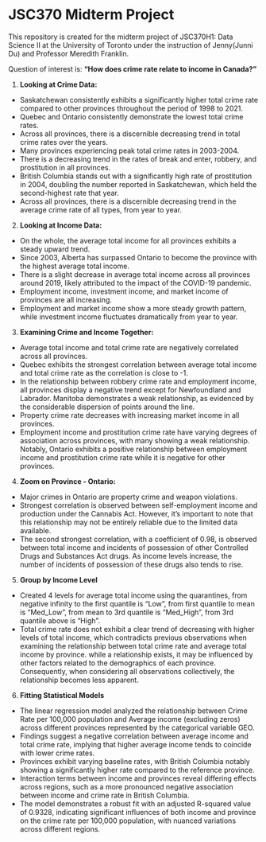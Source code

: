 # JSC370 Midterm Project

This repository is created for the midterm project of JSC370H1: Data Science II at the University of Toronto under the instruction of Jenny(Junni Du) and Professor Meredith Franklin.

Question of interest is: **“How does crime rate relate to income in Canada?”**

1. **Looking at Crime Data:**
  + Saskatchewan consistently exhibits a significantly higher total crime rate compared to other provinces throughout the period of 1998 to 2021.
  + Quebec and Ontario consistently demonstrate the lowest total crime rates.
  + Across all provinces, there is a discernible decreasing trend in total crime rates over the years.
  + Many provinces experiencing peak total crime rates in 2003-2004.
  + There is a decreasing trend in the rates of break and enter, robbery, and prostitution in all provinces.
  + British Columbia stands out with a significantly high rate of prostitution in 2004, doubling the number reported in Saskatchewan, which held the second-highest rate that year.
  + Across all provinces, there is a discernible decreasing trend in the average crime rate of all types, from year to year.
  
2. **Looking at Income Data:**
  + On the whole, the average total income for all provinces exhibits a steady upward trend.
  + Since 2003, Alberta has surpassed Ontario to become the province with the highest average total income.
  + There is a slight decrease in average total income across all provinces around 2019, likely attributed to the impact of the COVID-19 pandemic.
  + Employment income, investment income, and market income of provinces are all increasing. 
  + Employment and market income show a more steady growth pattern, while investment income fluctuates dramatically from year to year.
  
3. **Examining Crime and Income Together:**
  + Average total income and total crime rate are negatively correlated across all provinces.
  + Quebec exhibits the strongest correlation between average total income and total crime rate as the correlation is close to -1.
  + In the relationship between robbery crime rate and employment income, all provinces display a negative trend except for Newfoundland and Labrador. Manitoba demonstrates a weak relationship, as evidenced by the considerable dispersion of points around the line.
  + Property crime rate decreases with increasing market income in all provinces.
  + Employment income and prostitution crime rate have varying degrees of association across provinces, with many showing a weak relationship. Notably, Ontario exhibits a positive relationship between employment income and prostitution crime rate while it is negative for other provinces.
  
4. **Zoom on Province - Ontario:**
  + Major crimes in Ontario are property crime and weapon violations.
  + Strongest correlation is observed between self-employment income and production under the Cannabis Act. However, it’s important to note that this relationship may not be entirely reliable due to the limited data available.
  + The second strongest correlation, with a coefficient of 0.98, is observed between total income and incidents of possession of other Controlled Drugs and Substances Act drugs. As income levels increase, the number of incidents of possession of these drugs also tends to rise.
  
5. **Group by Income Level**
  + Created 4 levels for average total income using the quarantines, from negative infinity to the first quantile is “Low”, from first quantile to mean is “Med_Low”, from mean to 3rd quantile is “Med_High”, from 3rd quantile above is “High”.
  + Total crime rate does not exhibit a clear trend of decreasing with higher levels of total income, which contradicts previous observations when examining the relationship between total crime rate and average total income by province.  while a relationship exists, it may be influenced by other factors related to the demographics of each province. Consequently, when considering all observations collectively, the relationship becomes less apparent.

6. **Fitting Statistical Models**
  + The linear regression model analyzed the relationship between Crime Rate per 100,000 population and Average income (excluding zeros) across different provinces represented by the categorical variable GEO.
  + Findings suggest a negative correlation between average income and total crime rate, implying that higher average income tends to coincide with lower crime rates.
  + Provinces exhibit varying baseline rates, with British Columbia notably showing a significantly higher rate compared to the reference province.
  + Interaction terms between income and provinces reveal differing effects across regions, such as a more pronounced negative association between income and crime rate in British Columbia.
  + The model demonstrates a robust fit with an adjusted R-squared value of 0.9328, indicating significant influences of both income and province on the crime rate per 100,000 population, with nuanced variations across different regions.
